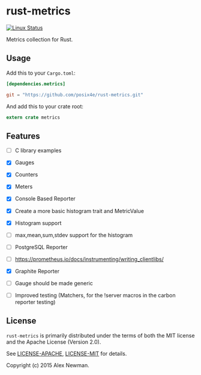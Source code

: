 # rust-metrics
[![Linux Status](https://travis-ci.org/posix4e/rust-metrics.svg?branch=master)](https://travis-ci.org/posix4e/rust-metrics)

Metrics collection for Rust.

## Usage

Add this to your `Cargo.toml`:

```toml
[dependencies.metrics]

git = "https://github.com/posix4e/rust-metrics.git"
```

And add this to your crate root:

```rust
extern crate metrics
```

## Features

- [ ] C library examples 
- [x] Gauges
- [x] Counters
- [x] Meters
- [x] Console Based Reporter
- [x] Create a more basic histogram trait and MetricValue
- [x] Histogram support
- [ ] max,mean,sum,stdev support for the histogram
- [ ] PostgreSQL Reporter
- [ ] https://prometheus.io/docs/instrumenting/writing_clientlibs/
- [x] Graphite Reporter
- [ ] Gauge should be made generic
- [ ] Improved testing (Matchers, for the !server macros in the carbon reporter testing)


## License

`rust-metrics` is primarily distributed under the terms of both the MIT license and the
Apache License (Version 2.0).

See [LICENSE-APACHE](LICENSE-APACHE), [LICENSE-MIT](LICENSE-MIT) for details.

Copyright (c) 2015 Alex Newman.
